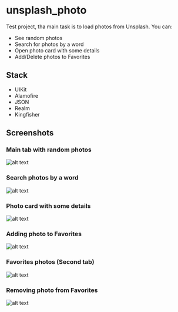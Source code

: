# unsplash_photo
Test project, tha main task is to load photos from Unsplash.
You can:
* See random photos
* Search for photos by a word
* Open photo card with some details
* Add/Delete photos to Favorites

## Stack
* UIKit
* Alamofire
* JSON
* Realm
* Kingfisher

## Screenshots
### Main tab with random photos
![alt text](Screenshots/1.png "Random photos (Main tab)")
### Search photos by a word
![alt text](Screenshots/2.png "Search photos (Main tab)")
### Photo card with some details
![alt text](Screenshots/3.png "Photo card")
### Adding photo to Favorites
![alt text](Screenshots/4.png "Add photo to Favorites (Main)")
### Favorites photos (Second tab)
![alt text](Screenshots/5.png "Favorites (Second tab)")
### Removing photo from Favorites
![alt text](Screenshots/6.png "Remove photo from Favorites")
